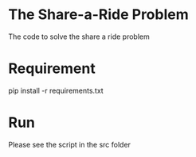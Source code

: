 # The Share-a-Ride Problem


The code to solve the share a ride problem


# Requirement
pip install -r requirements.txt

# Run

Please see the script in the src folder

